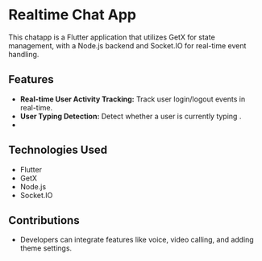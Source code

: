 # Realtime Chat App

This chatapp is a Flutter application that utilizes GetX for state management, with a Node.js backend and Socket.IO for real-time event handling.

## Features

- **Real-time User Activity Tracking:** Track user login/logout events in real-time.
- **User Typing Detection:** Detect whether a user is currently typing .
- 
## Technologies Used

- Flutter
- GetX
- Node.js
- Socket.IO

## Contributions
-  Developers can integrate features like voice, video calling, and adding theme settings.

